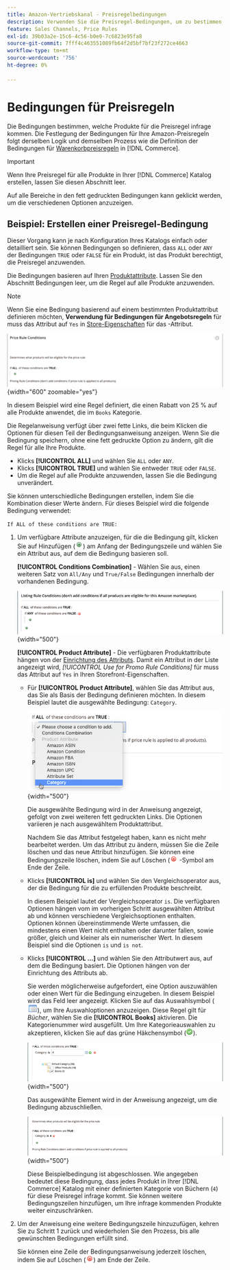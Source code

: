 ```yaml
---
title: Amazon-Vertriebskanal - Preisregelbedingungen
description: Verwenden Sie die Preisregel-Bedingungen, um zu bestimmen, welche Produkte für die Regel des Listenpreises infrage kommen.
feature: Sales Channels, Price Rules
exl-id: 39b03a2e-15c6-4c56-b0e0-7c6823e95fa8
source-git-commit: 7fff4c463551089fb64f2d5bf7bf23f272ce4663
workflow-type: tm+mt
source-wordcount: '756'
ht-degree: 0%

---
```


# Bedingungen für Preisregeln

Die Bedingungen bestimmen, welche Produkte für die Preisregel infrage kommen. Die Festlegung der Bedingungen für Ihre Amazon-Preisregeln folgt derselben Logik und demselben Prozess wie die Definition der Bedingungen für [Warenkorbpreisregeln](https://experienceleague.adobe.com/docs/commerce-admin/marketing/promotions/cart-rules/price-rules-cart.html) in [!DNL Commerce].

>[!IMPORTANT]
>
>Wenn Ihre Preisregel für alle Produkte in Ihrer [!DNL Commerce] Katalog erstellen, lassen Sie diesen Abschnitt leer.

Auf alle Bereiche in den fett gedruckten Bedingungen kann geklickt werden, um die verschiedenen Optionen anzuzeigen.

## Beispiel: Erstellen einer Preisregel-Bedingung

Dieser Vorgang kann je nach Konfiguration Ihres Katalogs einfach oder detailliert sein. Sie können Bedingungen so definieren, dass `ALL` oder `ANY` der Bedingungen `TRUE` oder `FALSE` für ein Produkt, ist das Produkt berechtigt, die Preisregel anzuwenden.

Die Bedingungen basieren auf Ihren [Produktattribute](https://experienceleague.adobe.com/docs/commerce-admin/catalog/product-attributes/product-attributes.html). Lassen Sie den Abschnitt Bedingungen leer, um die Regel auf alle Produkte anzuwenden.

>[!NOTE]
>
>Wenn Sie eine Bedingung basierend auf einem bestimmten Produktattribut definieren möchten, **Verwendung für Bedingungen für Angebotsregeln** für muss das Attribut auf `Yes` in [Store-Eigenschaften](https://experienceleague.adobe.com/docs/commerce-admin/catalog/product-attributes/create/attribute-product-create.html) für das -Attribut.

![Bedingung der Preisregel - Zeile 1](assets/ob-price-rules-condition-1.png){width="600" zoomable="yes"}

In diesem Beispiel wird eine Regel definiert, die einen Rabatt von 25 % auf alle Produkte anwendet, die im `Books` Kategorie.

Die Regelanweisung verfügt über zwei fette Links, die beim Klicken die Optionen für diesen Teil der Bedingungsanweisung anzeigen. Wenn Sie die Bedingung speichern, ohne eine fett gedruckte Option zu ändern, gilt die Regel für alle Ihre Produkte.

- Klicks **[!UICONTROL ALL]** und wählen Sie `ALL` oder `ANY`.
- Klicks **[!UICONTROL TRUE]** und wählen Sie entweder `TRUE` oder `FALSE`.
- Um die Regel auf alle Produkte anzuwenden, lassen Sie die Bedingung unverändert.

Sie können unterschiedliche Bedingungen erstellen, indem Sie die Kombination dieser Werte ändern. Für dieses Beispiel wird die folgende Bedingung verwendet:

`If ALL of these conditions are TRUE:`

1. Um verfügbare Attribute anzuzeigen, für die die Bedingung gilt, klicken Sie auf Hinzufügen (![Symbol &quot;Hinzufügen&quot;](assets/btn-add-grn.png)) am Anfang der Bedingungszeile und wählen Sie ein Attribut aus, auf dem die Bedingung basieren soll.

   **[!UICONTROL Conditions Combination]** - Wählen Sie aus, einen weiteren Satz von `All/Any` und `True/False` Bedingungen innerhalb der vorhandenen Bedingung.

   ![Kombination von Preisregelbedingungen](assets/ob-conditions-combinations.png){width="500"}

   **[!UICONTROL Product Attribute]** - Die verfügbaren Produktattribute hängen von der [Einrichtung des Attributs](https://experienceleague.adobe.com/docs/commerce-admin/catalog/product-attributes/create/attribute-product-create.html). Damit ein Attribut in der Liste angezeigt wird, *[!UICONTROL Use for Promo Rule Conditions]* für muss das Attribut auf `Yes` in Ihren Storefront-Eigenschaften.

   - Für **[!UICONTROL Product Attribute]**, wählen Sie das Attribut aus, das Sie als Basis der Bedingung definieren möchten. In diesem Beispiel lautet die ausgewählte Bedingung: `Category`.

     ![Bedingung für Preisregel - Zeile 2, Teil 2](assets/ob-price-rule-condition-2.png){width="500"}

     Die ausgewählte Bedingung wird in der Anweisung angezeigt, gefolgt von zwei weiteren fett gedruckten Links. Die Optionen variieren je nach ausgewähltem Produktattribut.

     Nachdem Sie das Attribut festgelegt haben, kann es nicht mehr bearbeitet werden. Um das Attribut zu ändern, müssen Sie die Zeile löschen und das neue Attribut hinzufügen. Sie können eine Bedingungszeile löschen, indem Sie auf Löschen (![Löschsymbol](assets/btn-del-red.png) -Symbol am Ende der Zeile.

   - Klicks **[!UICONTROL is]** und wählen Sie den Vergleichsoperator aus, der die Bedingung für die zu erfüllenden Produkte beschreibt.

     In diesem Beispiel lautet der Vergleichsoperator `is`. Die verfügbaren Optionen hängen vom im vorherigen Schritt ausgewählten Attribut ab und können verschiedene Vergleichsoptionen enthalten. Optionen können übereinstimmende Werte umfassen, die mindestens einen Wert nicht enthalten oder darunter fallen, sowie größer, gleich und kleiner als ein numerischer Wert. In diesem Beispiel sind die Optionen `is` und `is not`.

   - Klicks **[!UICONTROL ...]** und wählen Sie den Attributwert aus, auf dem die Bedingung basiert. Die Optionen hängen von der Einrichtung des Attributs ab.

     Sie werden möglicherweise aufgefordert, eine Option auszuwählen oder einen Wert für die Bedingung einzugeben. In diesem Beispiel wird das Feld leer angezeigt. Klicken Sie auf das Auswahlsymbol (![Auswahlsymbol](assets/btn-chooser.png)), um Ihre Auswahloptionen anzuzeigen. Diese Regel gilt für _Bücher_, wählen Sie die **[!UICONTROL Books]** aktivieren. Die Kategorienummer wird ausgefüllt. Um Ihre Kategorieauswahlen zu akzeptieren, klicken Sie auf das grüne Häkchensymbol (![Symbol &quot;Häkchen&quot;](assets/btn-check-mark-green.png)).

     ![Bedingung für Preisregel - Zeile 2, Teil 3](assets/ob-price-rule-condition-3.png){width="500"}

     Das ausgewählte Element wird in der Anweisung angezeigt, um die Bedingung abzuschließen.

     ![Bedingung für Preisregel - Zeile 2, Teil 4](assets/ob-price-rule-condition-4.png){width="500"}

     Diese Beispielbedingung ist abgeschlossen. Wie angegeben bedeutet diese Bedingung, dass jedes Produkt in Ihrer [!DNL Commerce] Katalog mit einer definierten Kategorie von Büchern (`4`) für diese Preisregel infrage kommt. Sie können weitere Bedingungszeilen hinzufügen, um Ihre infrage kommenden Produkte weiter einzuschränken.

1. Um der Anweisung eine weitere Bedingungszeile hinzuzufügen, kehren Sie zu Schritt 1 zurück und wiederholen Sie den Prozess, bis alle gewünschten Bedingungen erfüllt sind.

   Sie können eine Zeile der Bedingungsanweisung jederzeit löschen, indem Sie auf Löschen (![Löschsymbol](assets/btn-del-red.png)) am Ende der Zeile.
